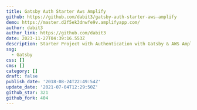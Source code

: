 ```yaml
---
title: Gatsby Auth Starter Aws Amplify
github: https://github.com/dabit3/gatsby-auth-starter-aws-amplify
demo: https://master.d2f5ek3dnwfe9v.amplifyapp.com/
author: dabit3
author_link: https://github.com/dabit3
date: 2023-11-27T04:39:16.553Z
description: Starter Project with Authentication with Gatsby & AWS Amplify
ssg:
  - Gatsby
css: []
cms: []
category: []
draft: false
publish_date: '2018-08-24T22:49:54Z'
update_date: '2021-07-04T12:29:50Z'
github_star: 321
github_fork: 404
---
```

